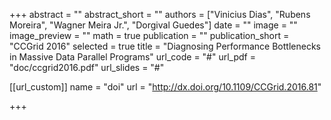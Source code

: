 +++
abstract = ""
abstract_short = ""
authors = ["Vinicius Dias", "Rubens Moreira", "Wagner Meira Jr.",
   "Dorgival Guedes"]
date = ""
image = ""
image_preview = ""
math = true
publication = ""
publication_short = "CCGrid 2016"
selected = true
title = "Diagnosing Performance Bottlenecks in Massive Data Parallel Programs"
url_code = "#"
url_pdf = "doc/ccgrid2016.pdf"
url_slides = "#"

[[url_custom]]
name = "doi"
url = "http://dx.doi.org/10.1109/CCGrid.2016.81"

+++

